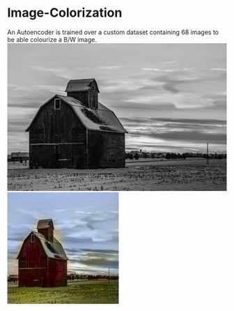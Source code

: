 # Image-Colorization 

An Autoencoder is trained over a custom dataset containing 68 images to be able colourize a B/W image.
![image1](https://github.com/ChiragChauhan4579/Image-Colorization/blob/main/images/b2.jpg) ![image2](https://github.com/ChiragChauhan4579/Image-Colorization/blob/main/images/result.jpg)

